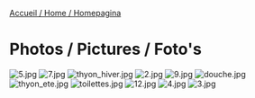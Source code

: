 [Accueil / Home / Homepagina](README.md)

# Photos / Pictures / Foto's

![5.jpg](../images/5.jpg)
![7.jpg](../images/7.jpg)
![thyon_hiver.jpg](../images/thyon_hiver.jpg)
![2.jpg](../images/2.jpg)
![9.jpg](../images/9.jpg)
![douche.jpg](../images/douche.jpg)
![thyon_ete.jpg](../images/thyon_ete.jpg)
![toilettes.jpg](../images/toilettes.jpg)
![12.jpg](../images/12.jpg)
![4.jpg](../images/4.jpg)
![3.jpg](../images/3.jpg)
<!--stackedit_data:
eyJoaXN0b3J5IjpbMTA2ODc2NzczN119
-->